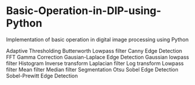 # Basic-Operation-in-DIP-using-Python
Implementation of basic operation in digital image processing using Python

Adaptive Thresholding
Butterworth Lowpass filter
Canny Edge Detection
FFT
Gamma Correction
Gausian-Laplace Edge Detection
Gaussian lowpass filter
Histogram
Inverse transform
Laplacian filter
Log transform
Lowpass filter
Mean filter
Median filter
Segmentation Otsu
Sobel Edge Detection
Sobel-Prewitt Edge Detection
